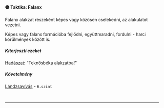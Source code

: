 #### 🟡 Taktika: Falanx

Falanx alakzat részeként képes vagy közösen cselekedni, az alakulatot vezetni.

Képes vagy falanx formációba fejlődni, együttmaradni, fordulni - harci körülmények között is.

##### Kiterjeszti ezeket

[Hadászat](../kepzettsegek.tudomanyos/hadaszat.md): "Teknősbéka alakzatba!"

##### Követelmény

[Lándzsavívás](../kepzettsegek.harci/harcmodor.md) - `6.szint`

<br />

---
